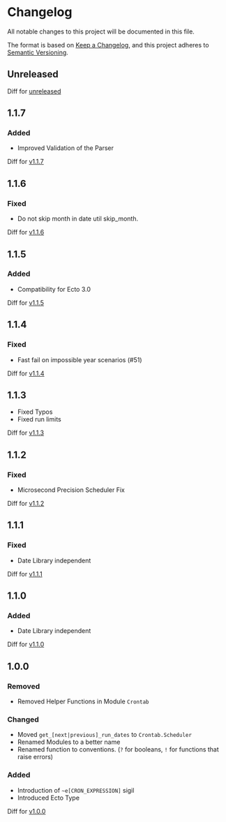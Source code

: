 # Changelog

All notable changes to this project will be documented in this file.

The format is based on [Keep a Changelog](https://keepachangelog.com/en/1.0.0/),
and this project adheres to [Semantic Versioning](https://semver.org/spec/v2.0.0.html).

<!-- Do not link the versions in the title since this is not compatible with ExDoc. -->

## Unreleased

Diff for [unreleased](https://github.com/jshmrtn/crontab/compare/v1.1.7...HEAD)

## 1.1.7

### Added

* Improved Validation of the Parser

Diff for [v1.1.7](https://github.com/jshmrtn/crontab/compare/v1.1.6...v1.1.7)

## 1.1.6

### Fixed

* Do not skip month in date util skip_month.

Diff for [v1.1.6](https://github.com/jshmrtn/crontab/compare/v1.1.5...v1.1.6)

## 1.1.5

### Added

* Compatibility for Ecto 3.0

Diff for [v1.1.5](https://github.com/jshmrtn/crontab/compare/v1.1.4...v1.1.5)

## 1.1.4

### Fixed

* Fast fail on impossible year scenarios (#51)

Diff for [v1.1.4](https://github.com/jshmrtn/crontab/compare/v1.1.3...v1.1.4)

## 1.1.3

* Fixed Typos
* Fixed run limits

Diff for [v1.1.3](https://github.com/jshmrtn/crontab/compare/v1.1.2...v1.1.3)

## 1.1.2

### Fixed

* Microsecond Precision Scheduler Fix

Diff for [v1.1.2](https://github.com/jshmrtn/crontab/compare/v1.1.1...v1.1.2)

## 1.1.1

### Fixed

* Date Library independent

Diff for [v1.1.1](https://github.com/jshmrtn/crontab/compare/v1.1.0...v1.1.1)

## 1.1.0

### Added

* Date Library independent

Diff for [v1.1.0](https://github.com/jshmrtn/crontab/compare/v1.0.0...v1.1.0)

## 1.0.0

### Removed

 * Removed Helper Functions in Module `Crontab`

### Changed
 * Moved `get_[next|previous]_run_dates` to `Crontab.Scheduler`
 * Renamed Modules to a better name
 * Renamed function to conventions. (`?` for booleans, `!` for functions that raise errors)

### Added
 * Introduction of `~e[CRON_EXPRESSION]` sigil
 * Introduced Ecto Type

Diff for [v1.0.0](https://github.com/jshmrtn/crontab/compare/v0.8.5...v1.0.0)
